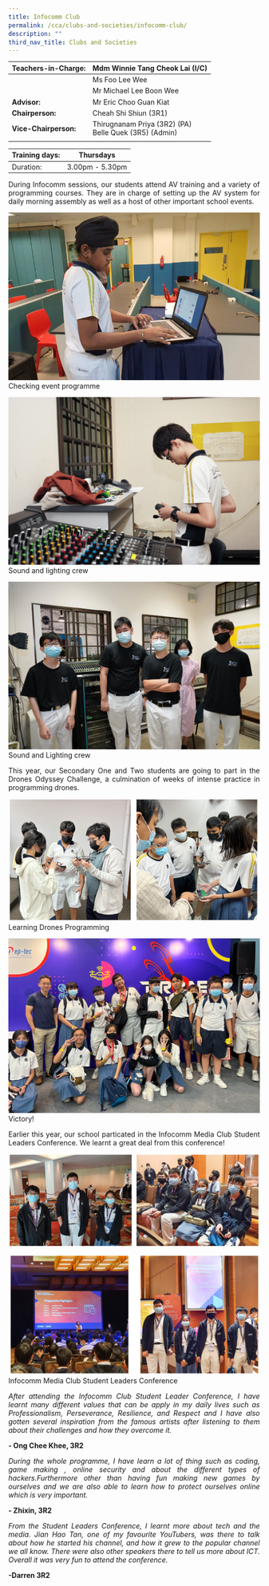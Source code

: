 ```yaml
---
title: Infocomm Club
permalink: /cca/clubs-and-societies/infocomm-club/
description: ""
third_nav_title: Clubs and Societies
---
```

|  **Teachers-in-Charge:** | Mdm Winnie Tang Cheok Lai (I/C) | 
| -------- | -------- |
|  |  Ms Foo Lee Wee |
| | Mr Michael Lee Boon Wee|
|**Advisor:** | Mr Eric Choo Guan Kiat |
|**Chairperson:** |Cheah Shi Shiun (3R1) |
|**Vice-Chairperson:** |Thirugnanam Priya (3R2) (PA)<br>Belle Quek (3R5) (Admin)   |
|  |  |


| Training days: | Thursdays  |
| - | -|
| Duration: |  3.00pm - 5.30pm |

<p style="text-align:justify">During Infocomm sessions, our students attend AV training and a variety of programming courses. They are in charge of setting up the AV system for daily morning assembly as well as a host of other important school events. </p>


![Checking event programme](/images/Cca/cca-infocomm-01.jpg)
Checking event programme

![Sound and lighting crew](/images/Cca/cca-infocomm-02.jpg)
Sound and lighting crew

![Sound and lighting crew](/images/Cca/cca-infocomm-03.jpg)
Sound and Lighting crew


<p style="text-align:justify">This year, our Secondary One and Two students are going to part in the Drones Odyssey Challenge, a culmination of weeks of intense practice in programming drones.</p>

![Drones Odyssey](/images/Cca/cca-infocomm-06.jpg)
Learning Drones Programming

![Drones Odyssey](/images/Cca/cca-infocomm-07.jpg)
Victory!

<p style="text-align:justify">Earlier this year, our school particated in the Infocomm Media Club Student Leaders Conference.  We learnt a great deal from this conference!</p>

![Infocomm Media Club Student Leaders Conference](/images/Cca/cca-infocomm-mediaclub-01.jpg)

![Infocomm Media Club Student Leaders Conference](/images/Cca/cca-infocomm-mediaclub-02.jpg)
Infocomm Media Club Student Leaders Conference


<p style="text-align:justify; font-style:italic">After attending the Infocomm Club Student Leader Conference, I have learnt many different values that can be apply in my daily lives such as Professionalism, Perseverance, Resilience, and Respect and I have also gotten several inspiration from the famous artists after listening to them about their challenges and how they overcome it.</p>

**- Ong Chee Khee,  3R2**

 
<p style="text-align:justify; font-style:italic">During the whole programme, I have learn a lot of thing such as coding, game making , online security and about the different types of hackers.Furthermore other than having fun making new games by ourselves and we are also able to learn how to protect ourselves online which is very important.</p>

**- Zhixin, 3R2**
 
 
<p style="text-align:justify; font-style:italic">From the Student Leaders Conference, I learnt more about tech and the media. Jian Hao Tan, one of my favourite YouTubers, was there to talk about how he started his channel, and how it grew to the popular channel we all know. There were also other speakers there to tell us more about ICT. Overall it was very fun to attend the conference.</p>

**-Darren 3R2**


<!--
<p style="text-align:justify; font-style:italic">5 teams were sent for this challenge and one of our teams was selected for the semi-finals.</p>
Here are the links to our teams’ ideal carbon-free school.

Team 1 : [https://www.youtube.com/watch?v=_R8QUcgeh4s](https://www.youtube.com/watch?v=_R8QUcgeh4s) <br>
Team 2 : [https://www.youtube.com/watch?v=BMQegnTKrwA](https://www.youtube.com/watch?v=BMQegnTKrwA) <br>
Team 3 : [https://www.youtube.com/watch?v=hWpz9GqmS5E](https://www.youtube.com/watch?v=hWpz9GqmS5E) <br>
Team 4 : [https://www.youtube.com/watch?v=ZkXAqM_QuOY](https://www.youtube.com/watch?v=ZkXAqM_QuOY) <br>
Team 5 : [https://www.youtube.com/watch?v=w38LWfRriFI](https://www.youtube.com/watch?v=w38LWfRriFI)
-->